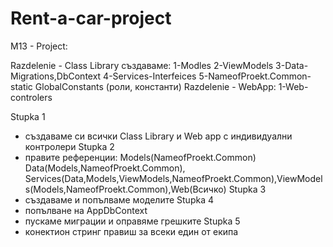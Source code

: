 # Rent-a-car-project
M13 - Project:

Razdelenie - Class Library създаваме:
1-Modles
2-ViewModels
3-Data-Migrations,DbContext
4-Services-Interfeices
5-NameofProekt.Common- static GlobalConstants (роли, константи)
Razdelenie - WebApp:
1-Web-controlers

Stupka 1
- създаваме си всички Class Library и Web app с индивидуални контролери
Stupka 2
- правите референции: Models(NameofProekt.Common) Data(Models,NameofProekt.Common), Services(Data,Models,ViewModels,NameofProekt.Common),ViewModels(Models,NameofProekt.Common),Web(Всичко)
Stupka 3
- създаваме и попълваме моделите
Stupka 4
- попълване на AppDbContext 
- пускаме миграции и оправяме грешките
Stupka 5
- конектион стринг правиш за всеки един от екипа
